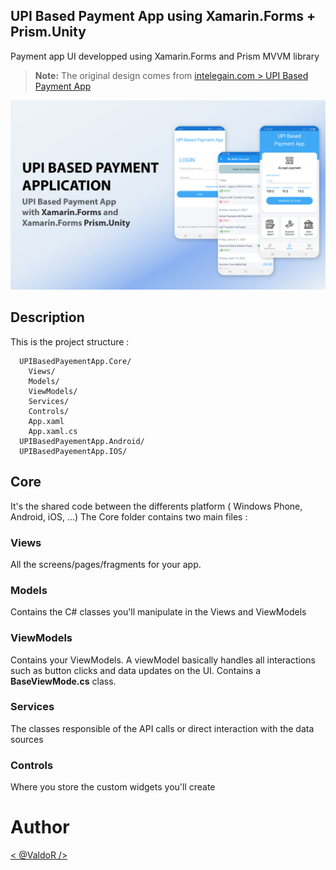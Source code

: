## UPI Based Payment App using Xamarin.Forms + Prism.Unity

Payment app UI developped using Xamarin.Forms and Prism MVVM library

> **Note:** The original design comes from [intelegain.com > UPI Based Payment App](https://www.intelegain.com/uxsense/upi-based-payment-app/)

![alt text](https://github.com/ValdesChe/UPI_Based_Payment_App-Xamarin.Forms/blob/main/screen/screen_illustration.png) 

## Description

This is the project structure :

```
  UPIBasedPayementApp.Core/
    Views/
    Models/
    ViewModels/
    Services/
    Controls/
    App.xaml
    App.xaml.cs
  UPIBasedPayementApp.Android/
  UPIBasedPayementApp.IOS/
```

## Core

It's the shared code between the differents platform ( Windows Phone, Android, iOS, ...)
The Core folder contains two main files :

### Views

All the screens/pages/fragments for your app.

### Models

Contains the C# classes you'll manipulate in the Views and ViewModels

### ViewModels

Contains your ViewModels. A viewModel basically handles all interactions such as button clicks and data updates on the UI.
Contains a **BaseViewMode.cs** class.

### Services

The classes responsible of the API calls or direct interaction with the data sources

### Controls

Where you store the custom widgets you'll create

# Author

[< @ValdoR />](https://www.twitter.com/Valdes_Che/)
